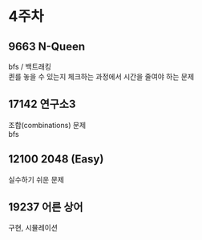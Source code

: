 # 4주차
## 9663 N-Queen
bfs / 백트래킹
<br/>
퀸를 놓을 수 있는지 체크하는 과정에서 시간을 줄여야 하는 문제

## 17142 연구소3
조합(combinations) 문제
<br/>
bfs

## 12100 2048 (Easy)
실수하기 쉬운 문제

## 19237 어른 상어
구현, 시뮬레이션